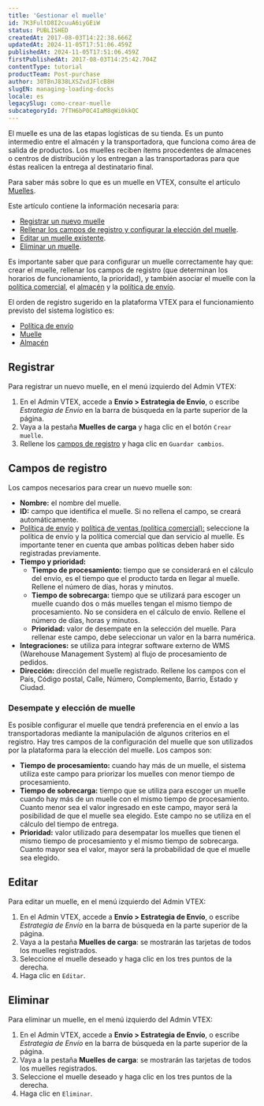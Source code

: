 ```yaml
---
title: 'Gestionar el muelle'
id: 7K3FultD8I2cuuA6iyGEiW
status: PUBLISHED
createdAt: 2017-08-03T14:22:38.666Z
updatedAt: 2024-11-05T17:51:06.459Z
publishedAt: 2024-11-05T17:51:06.459Z
firstPublishedAt: 2017-08-03T14:25:42.704Z
contentType: tutorial
productTeam: Post-purchase
author: 30TBnJ838LXSZvdJFlcB8H
slugEN: managing-loading-docks
locale: es
legacySlug: como-crear-muelle
subcategoryId: 7fTH6bP0C4IaM8qWi0kkQC
---
```



El muelle es una de las etapas logísticas de su tienda. Es un punto intermedio entre el almacén y la transportadora, que funciona como área de salida de productos. Los muelles reciben ítems procedentes de almacenes o centros de distribución y los entregan a las transportadoras para que éstas realicen la entrega al destinatario final. 

<div class="alert alert-info">
Para saber más sobre lo que es un muelle en VTEX, consulte el artículo <a href="https://help.vtex.com/es/tutorial/muelles--5DY8xHEjOLYDVL41Urd5qj">Muelles</a>.</div>

Este artículo contiene la información necesaria para:

* [Registrar un nuevo muelle](#registrar)
* [Rellenar los campos de registro y configurar la elección del muelle](#campos-de-registro).
* [Editar un muelle existente](#editar).
* [Eliminar un muelle](#eliminar).

Es importante saber que para configurar un muelle correctamente hay que: crear el muelle, rellenar los campos de registro (que determinan los horarios de funcionamiento, la prioridad), y también asociar el muelle con la [política comercial](/pt/tutorial/o-que-e-uma-politica-comercial--563tbcL0TYKEKeOY4IAgAE), el [almacén](https://docs.google.com/document/u/0/d/1Nx2HYf58xSJLB3V_voySEW80sxkzzhR8dNrS6mytytM/edit) y la [política de envío](/pt/tutorial/politica-de-envio--tutorials_140?&utm_source=autocomplete). 

<div class="alert alert-warning">
El orden de registro sugerido en la plataforma VTEX para el funcionamiento previsto del sistema logístico es:<p><ul><li><a href="https://help.vtex.com/es/tutorial/politica-de-envio--tutorials_140">Política de envío</a></li><li><a href="https://help.vtex.com/es/tutorial/doca--5DY8xHEjOLYDVL41Urd5qj">Muelle</a></li><li><a href="https://help.vtex.com/es/tutorial/estoque--6oIxvsVDTtGpO7y6zwhGpb">Almacén</a></li></ul></p>
</div>

## Registrar

Para registrar un nuevo muelle, en el menú izquierdo del Admin VTEX:

1. En el Admin VTEX, accede a **Envío > Estrategia de Envío**, o escribe *Estrategia de Envío* en la barra de búsqueda en la parte superior de la página.    
2. Vaya a la pestaña **Muelles de carga** y haga clic en el botón `Crear muelle`.  
3. Rellene los 
[campos de registro](#campos-de-registro) y haga clic en `Guardar cambios`.

## Campos de registro

Los campos necesarios para crear un nuevo muelle son:

* **Nombre:** el nombre del muelle.
* **ID:** campo que identifica el muelle. Si no rellena el campo, se creará automáticamente.
* [Política de envío](/es/tutorial/politica-de-envio--tutorials_140) y [política de ventas (política comercial):](/es/tutorial/o-que-e-uma-politica-comercial--563tbcL0TYKEKeOY4IAgAE) seleccione la política de envío y la política comercial que dan servicio al muelle. Es importante tener en cuenta que ambas políticas deben haber sido registradas previamente.
* **Tiempo y prioridad:**
    * **Tiempo de procesamiento:** tiempo que se considerará en el cálculo del envío, es el tiempo que el producto tarda en llegar al muelle. Rellene el número de días, horas y minutos.
    * **Tiempo de sobrecarga:** tiempo que se utilizará para escoger un muelle cuando dos o más muelles tengan el mismo tiempo de procesamiento. No se considera en el cálculo de envío. Rellene el número de días, horas y minutos.
    * **Prioridad:** valor de desempate en la selección del muelle. Para rellenar este campo, debe seleccionar un valor en la barra numérica.
* **Integraciones:** se utiliza para integrar software externo de WMS (Warehouse Management System) al flujo de procesamiento de pedidos.
* **Dirección:** dirección del muelle registrado. Rellene los campos con el País, Código postal, Calle, Número, Complemento, Barrio, Estado y Ciudad.

### Desempate y elección de muelle

Es posible configurar el muelle que tendrá preferencia en el envío a las transportadoras mediante la manipulación de algunos criterios en el registro. Hay tres campos de la configuración del muelle que son utilizados por la plataforma para la elección del muelle. Los campos son:

* **Tiempo de procesamiento:** cuando hay más de un muelle, el sistema utiliza este campo para priorizar los muelles con menor tiempo de procesamiento.
* **Tiempo de sobrecarga:** tiempo que se utiliza para escoger un muelle cuando hay más de un muelle con el mismo tiempo de procesamiento. Cuanto menor sea el valor ingresado en este campo, mayor será la posibilidad de que el muelle sea elegido. Este campo no se utiliza en el cálculo del tiempo de entrega.
* **Prioridad:** valor utilizado para desempatar los muelles que tienen el mismo tiempo de procesamiento y el mismo tiempo de sobrecarga. Cuanto mayor sea el valor, mayor será la probabilidad de que el muelle sea elegido.

## Editar

Para editar un muelle, en el menú izquierdo del Admin VTEX:

1. En el Admin VTEX, accede a **Envío > Estrategia de Envío**, o escribe *Estrategia de Envío* en la barra de búsqueda en la parte superior de la página.     
2. Vaya a la pestaña **Muelles de carga**: se mostrarán las tarjetas de todos los muelles registrados.  
3. Seleccione el muelle deseado y haga clic en los tres puntos de la derecha.  
4. Haga clic en `Editar`.  

## Eliminar

Para eliminar un muelle, en el menú izquierdo del Admin VTEX:

1. En el Admin VTEX, accede a **Envío > Estrategia de Envío**, o escribe *Estrategia de Envío* en la barra de búsqueda en la parte superior de la página.      
2. Vaya a la pestaña **Muelles de carga**: se mostrarán las tarjetas de todos los muelles registrados.  
3. Seleccione el muelle deseado y haga clic en los tres puntos de la derecha.  
4. Haga clic en `Eliminar`.  
